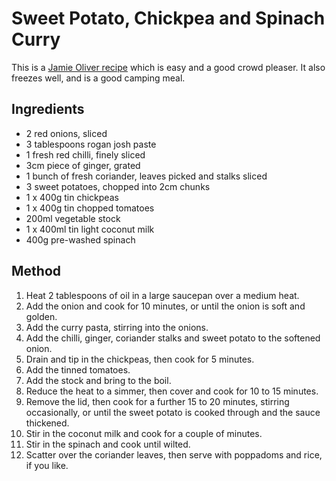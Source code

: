 
# Sweet Potato, Chickpea and Spinach Curry # 

This is a [Jamie Oliver recipe](https://www.jamieoliver.com/recipes/vegetables-recipes/sweet-potato-chickpea-amp-spinach-curry/) which is easy and a good crowd pleaser. It also freezes well, and is a good camping meal.

## Ingredients ## 

- 2 red onions, sliced
- 3 tablespoons rogan josh paste
- 1 fresh red chilli, finely sliced
- 3cm piece of ginger, grated
- 1 bunch of fresh coriander, leaves picked and stalks sliced
- 3 sweet potatoes, chopped into 2cm chunks
- 1 x 400g tin chickpeas
- 1 x 400g tin chopped tomatoes
- 200ml vegetable stock
- 1 x 400ml tin light coconut milk
- 400g pre-washed spinach

## Method ## 

1. Heat 2 tablespoons of oil in a large saucepan over a medium heat.
1. Add the onion and cook for 10 minutes, or until the onion is soft and golden.
1. Add the curry pasta, stirring into the onions.
1. Add the chilli, ginger, coriander stalks and sweet potato to the softened onion.
1. Drain and tip in the chickpeas, then cook for 5 minutes.
1. Add the tinned tomatoes.
1. Add the stock and bring to the boil.
1. Reduce the heat to a simmer, then cover and cook for 10 to 15 minutes.
1. Remove the lid, then cook for a further 15 to 20 minutes, stirring occasionally, or until the sweet potato is cooked through and the sauce thickened.
1. Stir in the coconut milk and cook for a couple of minutes.
1. Stir in the spinach and cook until wilted.
1. Scatter over the coriander leaves, then serve with poppadoms and rice, if you like.

